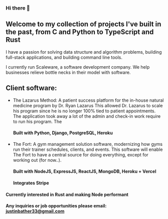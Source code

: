 ### Hi there 👋

## Welcome to my collection of projects I've built in the past, from C and Python to TypeScript and Rust

I have a passion for solving data structure and algorithm problems, building full-stack applications, and building command line tools.

I currently run Scaleware, a software development company. We help businesses relieve bottle necks in their model with software.

## Client software:
- The Lazarus Method: A patient success platform for the in-house natural medicine program by Dr. Ryan Lazarus
    This allowed Dr. Lazarus to scale his program since he is no longer 100% tied to patient appointments. The application
    took away a lot of the admin and check-in work require to run his program. The
    #### Built with Python, Django, PostgreSQL, Heroku

- The Fort: A gym management solution software, modernizing how gyms run their trainer schedules, clients, and events.
    This software will enable The Fort to have a central source for doing everything, except for working out (for now..).
    #### Built with NodeJS, ExpressJS, ReactJS, MongoDB, Heroku + Vercel
  #### Integrates Stripe


#### Currently interested in Rust and making Node performant

#### Any inquiries or job opportunities please email: justinbather33@gmail.com

<!--
**justinbather/justinbather** is a ✨ _special_ ✨ repository because its `README.md` (this file) appears on your GitHub profile.

Here are some ideas to get you started:

- 🔭 I’m currently working on ...
- 🌱 I’m currently learning ...
- 👯 I’m looking to collaborate on ...
- 🤔 I’m looking for help with ...
- 💬 Ask me about ...
- 📫 How to reach me: ...
- 😄 Pronouns: ...
- ⚡ Fun fact: ...
-->
